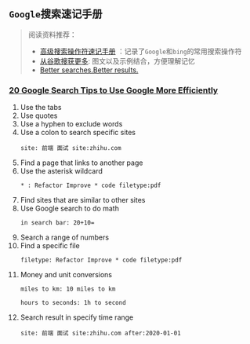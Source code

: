 ## `Google`搜索速记手册
> 阅读资料推荐：
> * [高级搜索操作符速记手册](https://www.bruceclay.com/blog/bing-google-advanced-search-operators/) ：记录了`Google`和`bing`的常用搜索操作符
> * [从谷歌搜获更多](https://dramatea.github.io/145%20%E4%BF%A1%E6%81%AF%E5%9B%BE-%E4%BB%8E%E8%B0%B7%E6%AD%8C%E6%90%9C%E8%8E%B7%E6%9B%B4%E5%A4%9A.html): 图文以及示例结合，方便理解记忆
> * [Better searches.Better results.](https://static.googleusercontent.com/media/www.google.com/en//educators/downloads/Tips_Tricks_85x11.pdf)


### [20 Google Search Tips to Use Google More Efficiently](https://www.lifehack.org/articles/technology/20-tips-use-google-search-efficiently.html)
1. Use the tabs
2. Use quotes
3. Use a hyphen to exclude words
4. Use a colon to search specific sites
    ```text
    site: 前端 面试 site:zhihu.com
    ```
5. Find a page that links to another page
6. Use the asterisk wildcard
    ```text
    * : Refactor Improve * code filetype:pdf
    ```
7. Find sites that are similar to other sites
8. Use Google search to do math
    ```text
    in search bar: 20+10=
    ```
9. Search a range of numbers
10. Find a specific file
    ```text
    filetype: Refactor Improve * code filetype:pdf
    ```
11. Money and unit conversions
    ```text
    miles to km: 10 miles to km
    
    hours to seconds: 1h to second
    ```
12. Search result in specify time range
    ```text
    site: 前端 面试 site:zhihu.com after:2020-01-01
    ```
